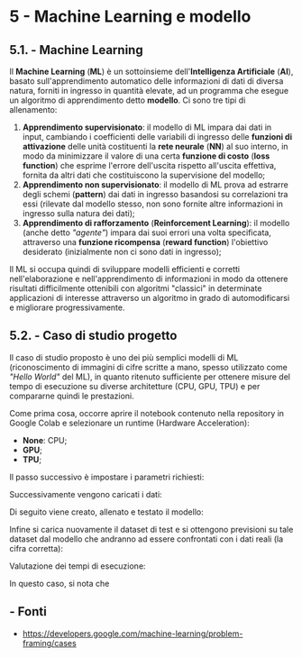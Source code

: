 # 5 - Machine Learning e modello

## 5.1. - Machine Learning
Il **Machine Learning** (**ML**) è un sottoinsieme dell'**Intelligenza Artificiale** (**AI**), basato sull'apprendimento automatico delle informazioni di dati di diversa natura, forniti in ingresso in quantità elevate, ad un programma che esegue un algoritmo di apprendimento detto **modello**.
Ci sono tre tipi di allenamento:
1. **Apprendimento supervisionato**: il modello di ML impara dai dati in input, cambiando i coefficienti delle variabili di ingresso delle **funzioni di attivazione** delle unità costituenti la **rete neurale** (**NN**) al suo interno, in modo da minimizzare il valore di una certa **funzione di costo** (**loss function**) che esprime l'errore dell'uscita rispetto all'uscita effettiva, fornita da altri dati che costituiscono la supervisione del modello;
2. **Apprendimento non supervisionato**: il modello di ML prova ad estrarre degli schemi (**pattern**) dai dati in ingresso basandosi su correlazioni tra essi (rilevate dal modello stesso, non sono fornite altre informazioni in ingresso sulla natura dei dati);
3. **Apprendimento di rafforzamento** (**Reinforcement Learning**): il modello (anche detto *"agente"*) impara dai suoi errori una volta specificata, attraverso una **funzione ricompensa** (**reward function**) l'obiettivo desiderato (inizialmente non ci sono dati in ingresso);

Il ML si occupa quindi di sviluppare modelli efficienti e corretti nell'elaborazione e nell'apprendimento di informazioni in modo da ottenere risultati difficilmente ottenibili con algoritmi "classici" in determinate applicazioni di interesse attraverso un algoritmo in grado di automodificarsi e migliorare progressivamente.

## 5.2. - Caso di studio progetto
Il caso di studio proposto è uno dei più semplici modelli di ML (riconoscimento di immagini di cifre scritte a mano, spesso utilizzato come *"Hello World"* del ML), in quanto ritenuto sufficiente per ottenere misure del tempo di esecuzione su diverse architetture (CPU, GPU, TPU) e per compararne quindi le prestazioni.

Come prima cosa, occorre aprire il notebook contenuto nella repository in Google Colab e selezionare un runtime (Hardware Acceleration):
- **None**: CPU;
- **GPU**;
- **TPU**;

[](/img/1.PNG)

[](/img/2.PNG)

Il passo successivo è impostare i parametri richiesti:

[](/img/3.PNG)

Successivamente vengono caricati i dati:

[](/img/4.PNG)

Di seguito viene creato, allenato e testato il modello:

[](/img/5.PNG)

[](/img/6.PNG)

[](/img/7.PNG)

Infine si carica nuovamente il dataset di test e si ottengono previsioni su tale dataset dal modello che andranno ad essere confrontati con i dati reali (la cifra corretta):

[](/img/8.PNG)

Valutazione dei tempi di esecuzione:

[](/img/9.PNG)

[](/img/10.PNG)

[](/img/11.PNG)

In questo caso, si nota che 

## - Fonti
- https://developers.google.com/machine-learning/problem-framing/cases
